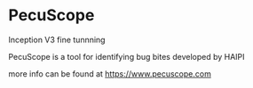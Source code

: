 # PecuScope
Inception V3 fine tunnning

PecuScope is a tool for identifying bug bites developed by HAIPI

more info can be found at https://www.pecuscope.com
